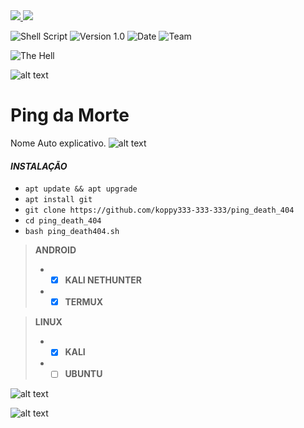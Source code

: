 
<a href="https://www.instagram.com/koppyyy_" alt="Instagram" target="_blank">
<img src="https://img.shields.io/badge/-Instagram-DF0174?style=for-the-badge&labelColor=DF0174&logo=instagram&logoColor=white&link=https://www.instagram.com/koppyyy_">
<a href="https://wa.me/554991884706" alt="WhatsApp" target="_blank">
<img src="https://img.shields.io/badge/WhatsApp-25D366?style=for-the-badge&logo=whatsapp&logoColor=white&link=https://wa.me/554792433327">
</a>

![Shell Script](https://img.shields.io/badge/shell_script-%23121011.svg?style=for-the-badge&logo=gnu-bash&logoColor=white)
![[Version 1.0](https://github.com/koppy333-333-333)](http://img.shields.io/badge/version-v1.0-red.svg)
![[Date](https://github.com/koppy333-333-333)](http://img.shields.io/badge/date-10/06/2022-white.svg)
![[Team](https://github.com/koppy333-333-333)](http://img.shields.io/badge/Team-404-blue.svg)

![The Hell](https://img.shields.io/badge/Croacia🇭🇷-blue.svg)

![alt text](https://i.imgur.com/BAAdzBt.gif)

# Ping da Morte
Nome Auto explicativo.
![alt text](https://i.imgur.com/QQlhhyI.jpg)


#### *INSTALAÇÃO*  
 - `apt update && apt upgrade`
 - `apt install git`
 - `git clone https://github.com/koppy333-333-333/ping_death_404`
 - `cd ping_death_404`
 - `bash ping_death404.sh`  

> **ANDROID**
> - - [x] **KALI NETHUNTER**
> - - [x] **TERMUX**  

> **LINUX**
> - - [x] **KALI**
> - - [ ] **UBUNTU**

![alt text](https://i.imgur.com/hf6rG8P.png)

![alt text](https://i.imgur.com/BAAdzBt.gif)

